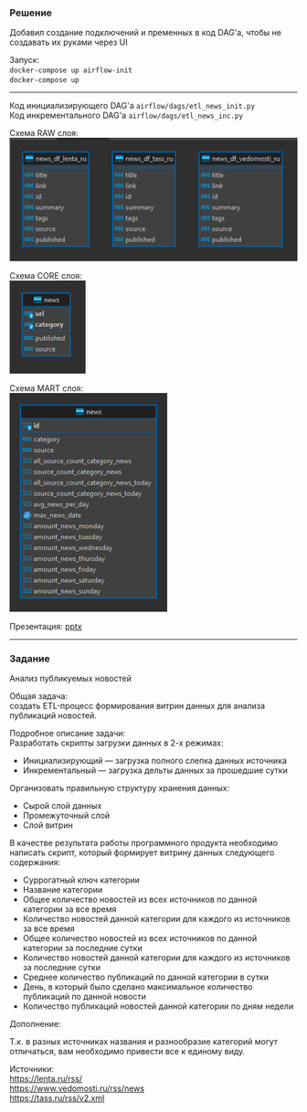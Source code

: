 ### Решение

Добавил создание подключений и пременных в код DAG'а, чтобы не создавать их руками через UI

Запуск:   
`docker-compose up airflow-init`  
`docker-compose up`
***

Код инициализирующего DAG'a `airflow/dags/etl_news_init.py`  
Код инкрементального DAG'a `airflow/dags/etl_news_inc.py`

Схема RAW слоя:  
![raw_store](./raw_store.png)

Схема CORE слоя:  
![core_store](./core_store.png) 

Схема MART слоя:  
![mart_store](./mart_store.png)  

Презентация:
[pptx](./doc/presentation.pptx)


***


### Задание
Анализ публикуемых новостей

Общая задача:  
создать ETL-процесс формирования витрин данных для анализа публикаций новостей.

Подробное описание задачи:  
Разработать скрипты загрузки данных в 2-х режимах:  
- Инициализирующий — загрузка полного слепка данных источника
- Инкрементальный — загрузка дельты данных за прошедшие сутки

Организовать правильную структуру хранения данных:  
- Сырой слой данных  
- Промежуточный слой  
- Слой витрин  

В качестве результата работы программного продукта необходимо написать скрипт, который формирует витрину данных следующего содержания:
- Суррогатный ключ категории  
- Название категории  
- Общее количество новостей из всех источников по данной категории за все время  
- Количество новостей данной категории для каждого из источников за все время  
- Общее количество новостей из всех источников по данной категории за последние сутки  
- Количество новостей данной категории для каждого из источников за последние сутки  
- Среднее количество публикаций по данной категории в сутки  
- День, в который было сделано максимальное количество публикаций по данной новости  
- Количество публикаций новостей данной категории по дням недели

Дополнение:  

Т.к. в разных источниках названия и разнообразие категорий могут отличаться, вам необходимо привести все к единому виду.

Источники:  
https://lenta.ru/rss/  
https://www.vedomosti.ru/rss/news  
https://tass.ru/rss/v2.xml


